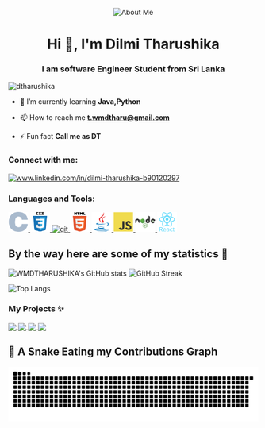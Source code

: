 <p align="center">
  <img src="https://github.com/7oSkaaa/7oSkaaa/blob/main/Images/about_me.gif?raw=true" width="120px" alt="About Me"/>
</p>

<h1 align="center">Hi 👋, I'm Dilmi Tharushika</h1>
<h3 align="center">I am software Engineer Student from Sri Lanka</h3>

<p align="left"> <img src="https://komarev.com/ghpvc/?username=dtharushika&label=Profile%20views&color=0e75b6&style=flat" alt="dtharushika" /> </p>

- 🌱 I’m currently learning **Java,Python**

- 📫 How to reach me **t.wmdtharu@gmail.com**

- ⚡ Fun fact **Call me as DT**

<h3 align="left">Connect with me:</h3>
<p align="left">
<a href="https://linkedin.com/in/www.linkedin.com/in/dilmi-tharushika-b90120297" target="blank"><img align="center" src="https://raw.githubusercontent.com/rahuldkjain/github-profile-readme-generator/master/src/images/icons/Social/linked-in-alt.svg" alt="www.linkedin.com/in/dilmi-tharushika-b90120297" height="30" width="40" /></a>
</p>

<h3 align="left">Languages and Tools:</h3>
<p align="left"> <a href="https://www.cprogramming.com/" target="_blank" rel="noreferrer"> <img src="https://raw.githubusercontent.com/devicons/devicon/master/icons/c/c-original.svg" alt="c" width="40" height="40"/> </a> <a href="https://www.w3schools.com/css/" target="_blank" rel="noreferrer"> <img src="https://raw.githubusercontent.com/devicons/devicon/master/icons/css3/css3-original-wordmark.svg" alt="css3" width="40" height="40"/> </a> <a href="https://git-scm.com/" target="_blank" rel="noreferrer"> <img src="https://www.vectorlogo.zone/logos/git-scm/git-scm-icon.svg" alt="git" width="40" height="40"/> </a> <a href="https://www.w3.org/html/" target="_blank" rel="noreferrer"> <img src="https://raw.githubusercontent.com/devicons/devicon/master/icons/html5/html5-original-wordmark.svg" alt="html5" width="40" height="40"/> </a> <a href="https://www.java.com" target="_blank" rel="noreferrer"> <img src="https://raw.githubusercontent.com/devicons/devicon/master/icons/java/java-original.svg" alt="java" width="40" height="40"/> </a> <a href="https://developer.mozilla.org/en-US/docs/Web/JavaScript" target="_blank" rel="noreferrer"> <img src="https://raw.githubusercontent.com/devicons/devicon/master/icons/javascript/javascript-original.svg" alt="javascript" width="40" height="40"/> </a> <a href="https://nodejs.org" target="_blank" rel="noreferrer"> <img src="https://raw.githubusercontent.com/devicons/devicon/master/icons/nodejs/nodejs-original-wordmark.svg" alt="nodejs" width="40" height="40"/> </a> <a href="https://reactjs.org/" target="_blank" rel="noreferrer"> <img src="https://raw.githubusercontent.com/devicons/devicon/master/icons/react/react-original-wordmark.svg" alt="react" width="40" height="40"/> </a> </p>


## By the way here are some of my statistics 🚀
![WMDTHARUSHIKA's GitHub stats](https://github-readme-stats.vercel.app/api?username=WMDTHARUSHIKA&show_icons=true&theme=tokyonight)               ![GitHub Streak](https://github-readme-streak-stats.herokuapp.com/?user=WMDTHARUSHIKA&theme=tokyonight)


  ![Top Langs](https://github-readme-stats.vercel.app/api/top-langs/?username=WMDTHARUSHIKA&theme=tokyonight&layout=compact)






### My Projects ✨

<a href="https://github.com/WMDTHARUSHIKA/AutoX-new">
  <img align="center" src="https://github-readme-stats.vercel.app/api/pin/?username=WMDTHARUSHIKA&repo=AutoX-new&theme=tokyonight" />
</a>

<a href="https://github.com/WMDTHARUSHIKA/Personal-Portfolio-website">
  <img align="center" src="https://github-readme-stats.vercel.app/api/pin/?username=WMDTHARUSHIKA&repo=Personal-Portfolio-website&theme=tokyonight" />
</a>

<a href="https://github.com/WMDTHARUSHIKA/Drum-Kit">
  <img align="center" src="https://github-readme-stats.vercel.app/api/pin/?username=WMDTHARUSHIKA&repo=Drum-Kit&theme=tokyonight" />
</a>

<a href="https://github.com/WMDTHARUSHIKA/Simon-Game-project-">
  <img align="center" src="https://github-readme-stats.vercel.app/api/pin/?username=WMDTHARUSHIKA&repo=Simon-Game-project-&theme=tokyonight" />
</a>






## 🐍 A Snake Eating my Contributions Graph
	
<p align="center">
	<img src="https://github.com/7oSkaaa/7oSkaaa/blob/output/github-contribution-grid-snake.svg" alt="Snake animation"/>
</p>

